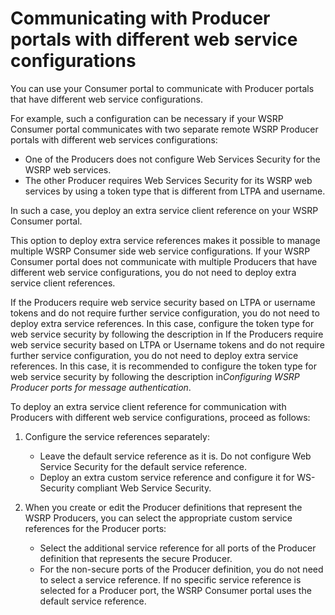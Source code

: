 # Communicating with Producer portals with different web service configurations

You can use your Consumer portal to communicate with Producer portals that have different web service configurations.

For example, such a configuration can be necessary if your WSRP Consumer portal communicates with two separate remote WSRP Producer portals with different web services configurations:

-   One of the Producers does not configure Web Services Security for the WSRP web services.
-   The other Producer requires Web Services Security for its WSRP web services by using a token type that is different from LTPA and username.

In such a case, you deploy an extra service client reference on your WSRP Consumer portal.

This option to deploy extra service references makes it possible to manage multiple WSRP Consumer side web service configurations. If your WSRP Consumer portal does not communicate with multiple Producers that have different web service configurations, you do not need to deploy extra service client references.

If the Producers require web service security based on LTPA or username tokens and do not require further service configuration, you do not need to deploy extra service references. In this case, configure the token type for web service security by following the description in If the Producers require web service security based on LTPA or Username tokens and do not require further service configuration, you do not need to deploy extra service references. In this case, it is recommended to configure the token type for web service security by following the description in*Configuring WSRP Producer ports for message authentication*.

To deploy an extra service client reference for communication with Producers with different web service configurations, proceed as follows:

1.  Configure the service references separately:

    -   Leave the default service reference as it is. Do not configure Web Service Security for the default service reference.
    -   Deploy an extra custom service reference and configure it for WS-Security compliant Web Service Security.
2.  When you create or edit the Producer definitions that represent the WSRP Producers, you can select the appropriate custom service references for the Producer ports:

    -   Select the additional service reference for all ports of the Producer definition that represents the secure Producer.
    -   For the non-secure ports of the Producer definition, you do not need to select a service reference. If no specific service reference is selected for a Producer port, the WSRP Consumer portal uses the default service reference.




